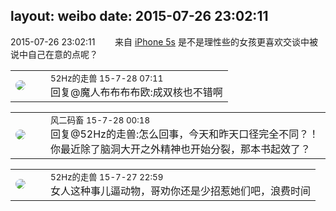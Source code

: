 layout: weibo
date: 2015-07-26 23:02:11
---
<meta name="referrer" content="no-referrer" />

2015-07-26 23:02:11  &nbsp;&nbsp;&nbsp;&nbsp;&nbsp;&nbsp; 来自 <a href="sinaweibo://customweibosource" rel="nofollow">iPhone 5s</a>
是不是理性些的女孩更喜欢交谈中被说中自己在意的点呢？ ​​​

<table style="width: 100%;">
  <tr>
    <td style="width: 40px;"><img style="border-radius:50%" src="https://tva4.sinaimg.cn/crop.0.0.180.180.50/8beaf773jw1e8qgp5bmzyj2050050aa8.jpg?KID=imgbed,tva&Expires=1624465743&ssig=9i4n5CP%2Bfz"></td>
    <td colspan="2"><small>52Hz的走兽 15-7-28 07:11</small><br/>回复@魔人布布布布欧:成双核也不错啊</td>
  </tr>
</table>

<table style="width: 100%;">
  <tr>
    <td style="width: 40px;"><img style="border-radius:50%" src="https://tva3.sinaimg.cn/crop.0.0.639.639.50/6d2a6003jw8f3idy69w2gj20hs0hrt9g.jpg?KID=imgbed,tva&Expires=1624465743&ssig=1QxxqSlZl6"></td>
    <td colspan="2"><small>风二码畜 15-7-28 00:18</small><br/>回复@52Hz的走兽:怎么回事，今天和昨天口径完全不同？！你最近除了脑洞大开之外精神也开始分裂，那本书起效了？</td>
  </tr>
</table>

<table style="width: 100%;">
  <tr>
    <td style="width: 40px;"><img style="border-radius:50%" src="https://tva4.sinaimg.cn/crop.0.0.180.180.50/8beaf773jw1e8qgp5bmzyj2050050aa8.jpg?KID=imgbed,tva&Expires=1624465743&ssig=9i4n5CP%2Bfz"></td>
    <td colspan="2"><small>52Hz的走兽 15-7-27 22:59</small><br/>女人这种事儿逼动物，哥劝你还是少招惹她们吧，浪费时间</td>
  </tr>
</table>
